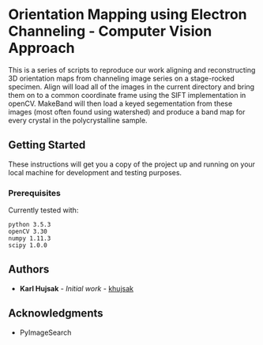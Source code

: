 # Orientation Mapping using Electron Channeling - Computer Vision Approach

This is a series of scripts to reproduce our work aligning and reconstructing 3D orientation maps from channeling image series on a stage-rocked specimen.  Align will load all of the images in the current directory and bring them on to a common coordinate frame using the SIFT implementation in openCV.  MakeBand will then load a keyed segementation from these images (most often found using watershed) and produce a band map for every crystal in the polycrystalline sample.

## Getting Started

These instructions will get you a copy of the project up and running on your local machine for development and testing purposes.

### Prerequisites

Currently tested with:

```
python 3.5.3
openCV 3.30
numpy 1.11.3
scipy 1.0.0
```

## Authors

* **Karl Hujsak** - *Initial work* - [khujsak](https://github.com/khujsak)


## Acknowledgments

* PyImageSearch
